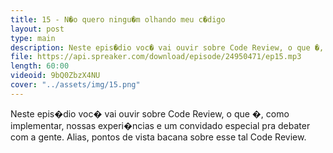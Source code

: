 ```yaml
---
title: 15 - N�o quero ningu�m olhando meu c�digo
layout: post
type: main
description: Neste epis�dio voc� vai ouvir sobre Code Review, o que �, como implementar, nossas experi�ncias e um convidado especial pra debater com a gente. Alias, pontos de vista bacana sobre esse tal Code Review.
file: https://api.spreaker.com/download/episode/24950471/ep15.mp3
length: 60:00
videoid: 9bQ0ZbzX4NU
cover: "../assets/img/15.png"
---
```


Neste epis�dio voc� vai ouvir sobre Code Review, o que �, como implementar, nossas experi�ncias e um convidado especial pra debater com a gente. Alias, pontos de vista bacana sobre esse tal Code Review.